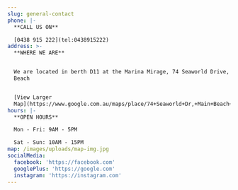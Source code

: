 ```yaml
---
slug: general-contact
phone: |-
  **CALL US ON**

  [0438 915 222](tel:0438915222)
address: >-
  **WHERE WE ARE**


  We are located in berth D11 at the Marina Mirage, 74 Seaworld Drive, Main
  Beach


  [View Larger
  Map](https://www.google.com.au/maps/place/74+Seaworld+Dr,+Main+Beach+QLD+4217/@-27.9684419,153.42393,17z/data=!3m1!4b1!4m5!3m4!1s0x6b910f9041786667:0x9b8b73ca900ff937!8m2!3d-27.9684419!4d153.4261187)
hours: |-
  **OPEN HOURS**

  Mon - Fri: 9AM - 5PM

  Sat - Sun: 10AM - 15PM
map: /images/uploads/map-img.jpg
socialMedia:
  facebook: 'https://facebook.com'
  googlePlus: 'https://google.com'
  instagram: 'https://instagram.com'
---
```


